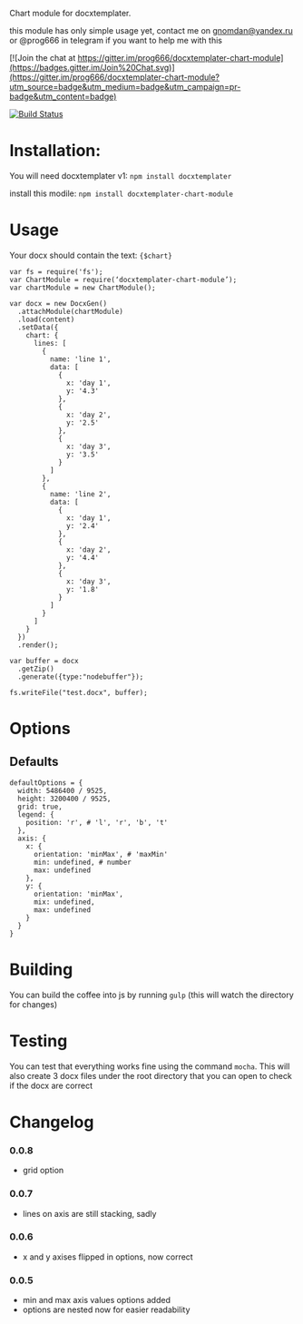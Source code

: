 Chart module for docxtemplater.

this module has only simple usage yet, contact me on gnomdan@yandex.ru or @prog666 in telegram if you want to help me with this

[![Join the chat at https://gitter.im/prog666/docxtemplater-chart-module](https://badges.gitter.im/Join%20Chat.svg)](https://gitter.im/prog666/docxtemplater-chart-module?utm_source=badge&utm_medium=badge&utm_campaign=pr-badge&utm_content=badge)

[![Build Status](https://travis-ci.org/prog666/docxtemplater-chart-module.svg?branch=master)](https://travis-ci.org/prog666/docxtemplater-chart-module)

# Installation:

You will need docxtemplater v1: `npm install docxtemplater`

install this modile: `npm install docxtemplater-chart-module`

# Usage

Your docx should contain the text: `{$chart}`

    var fs = require('fs');
    var ChartModule = require(‘docxtemplater-chart-module’);
    var chartModule = new ChartModule();

    var docx = new DocxGen()
      .attachModule(chartModule)
      .load(content)
      .setData({
        chart: {
          lines: [
            {
              name: 'line 1',
              data: [
                {
                  x: 'day 1',
                  y: '4.3'
                },
                {
                  x: 'day 2',
                  y: '2.5'
                },
                {
                  x: 'day 3',
                  y: '3.5'
                }
              ]
            },
            {
              name: 'line 2',
              data: [
                {
                  x: 'day 1',
                  y: '2.4'
                },
                {
                  x: 'day 2',
                  y: '4.4'
                },
                {
                  x: 'day 3',
                  y: '1.8'
                }
              ]
            }
          ]
        }
      })
      .render();

    var buffer = docx
      .getZip()
      .generate({type:"nodebuffer"});

    fs.writeFile("test.docx", buffer);

# Options

## Defaults

```
defaultOptions = {
  width: 5486400 / 9525,
  height: 3200400 / 9525,
  grid: true,
  legend: {
    position: 'r', # 'l', 'r', 'b', 't'
  },
  axis: {
    x: {
      orientation: 'minMax', # 'maxMin'
      min: undefined, # number
      max: undefined
    },
    y: {
      orientation: 'minMax',
      mix: undefined,
      max: undefined
    }
  }
}
```

# Building

 You can build the coffee into js by running `gulp` (this will watch the directory for changes)

# Testing

You can test that everything works fine using the command `mocha`. This will also create 3 docx files under the root directory that you can open to check if the docx are correct

# Changelog

### 0.0.8
- grid option

### 0.0.7
- lines on axis are still stacking, sadly

### 0.0.6
- x and y axises flipped in options, now correct

### 0.0.5
- min and max axis values options added
- options are nested now for easier readability